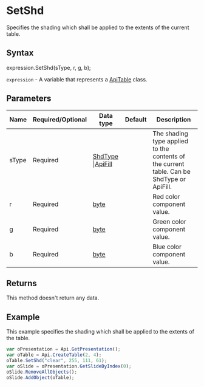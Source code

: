 # SetShd

Specifies the shading which shall be applied to the extents of the current table.

## Syntax

expression.SetShd(sType, r, g, b);

`expression` - A variable that represents a [ApiTable](../ApiTable.md) class.

## Parameters

| **Name** | **Required/Optional** | **Data type** | **Default** | **Description** |
| ------------- | ------------- | ------------- | ------------- | ------------- |
| sType | Required | [ShdType](../../Enumeration/ShdType.md) &#124;[ApiFill](../../ApiFill/ApiFill.md) |  | The shading type applied to the contents of the current table. Can be ShdType or ApiFill. |
| r | Required | [byte](../../Enumeration/byte.md) |  | Red color component value. |
| g | Required | [byte](../../Enumeration/byte.md) |  | Green color component value. |
| b | Required | [byte](../../Enumeration/byte.md) |  | Blue color component value. |

## Returns

This method doesn't return any data.

## Example

This example specifies the shading which shall be applied to the extents of the table.

```javascript
var oPresentation = Api.GetPresentation();
var oTable = Api.CreateTable(2, 4);
oTable.SetShd("clear", 255, 111, 61);
var oSlide = oPresentation.GetSlideByIndex(0);
oSlide.RemoveAllObjects();
oSlide.AddObject(oTable);
```
